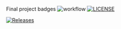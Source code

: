 Final project badges
![workflow](https://github.com/Bestcoderdon/devopsproject/actions/workflows/main.yml/badge.svg)
[![LICENSE](https://img.shields.io/github/license/Bestcoderdon/devopsproject.svg?style=flat-square)](https://github.com/Bestcoderdon/devopsproject/blob/master/LICENSE)

[![Releases](https://img.shields.io/github/release/Bestcoderdon/devopsproject/all.svg?style=flat-square)](https://github.com/Bestcoderdon/devopsproject/releases)